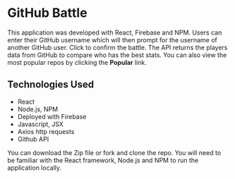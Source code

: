 # GitHub Battle

This application was developed with React, Firebase and NPM. Users can enter their GitHub username which will then prompt for the username of another GitHub user. Click to confirm the battle. The API returns the players data from GitHub to compare who has the best stats. You can also view the most popular repos by clicking the **Popular** link.



## Technologies Used

* React
* Node.js, NPM
* Deployed with Firebase
* Javascript, JSX
* Axios http requests
* Github API

You can download the Zip file or fork and clone the repo. You will need to be familiar with the React framework, Node.js and NPM to run the application locally. 
